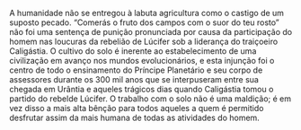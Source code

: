 ﻿A humanidade não se entregou à labuta agricultura como o castigo de um suposto pecado. “Comerás o fruto dos campos com o suor do teu rosto” não foi uma sentença de punição pronunciada por causa da participação do homem nas loucuras da rebelião de Lúcifer sob a liderança do traiçoeiro Caligástia. O cultivo do solo é inerente ao estabelecimento de uma civilização em avanço nos mundos evolucionários, e esta injunção foi o centro de todo o ensinamento do Príncipe Planetário e seu corpo de assessores durante os 300 mil anos que se interpuseram entre sua chegada em Urântia e aqueles trágicos dias quando Caligástia tomou o partido do rebelde Lúcifer. O trabalho com o solo não é uma maldição; é em vez disso a mais alta bênção para todos aqueles a quem é permitido desfrutar assim da mais humana de todas as atividades do homem.